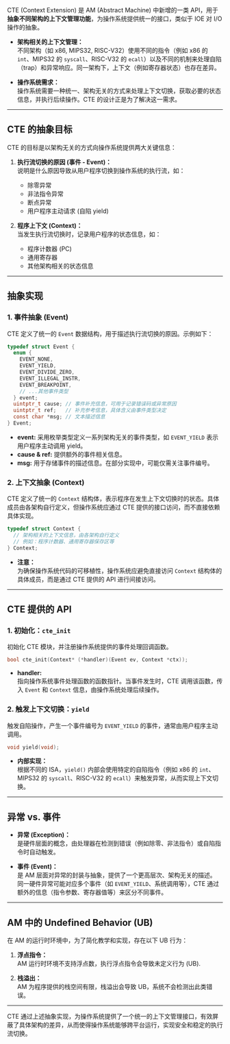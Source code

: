 
CTE (Context Extension) 是 AM (Abstract Machine) 中新增的一类 API，用于**抽象不同架构的上下文管理功能**，为操作系统提供统一的接口，类似于 IOE 对 I/O 操作的抽象。
- **架构相关的上下文管理：**  
  不同架构（如 x86, MIPS32, RISC-V32）使用不同的指令（例如 x86 的 `int`、MIPS32 的 `syscall`、RISC-V32 的 `ecall`）以及不同的机制来处理自陷（trap）和异常响应。同一架构下，上下文（例如寄存器状态）也存在差异。

- **操作系统需求：**  
  操作系统需要一种统一、架构无关的方式来处理上下文切换，获取必要的状态信息，并执行后续操作。CTE 的设计正是为了解决这一需求。

---

## CTE 的抽象目标

CTE 的目标是以架构无关的方式向操作系统提供两大关键信息：

1. **执行流切换的原因 (事件 - Event)：**  
   说明是什么原因导致从用户程序切换到操作系统的执行流，如：
   - 除零异常
   - 非法指令异常
   - 断点异常
   - 用户程序主动请求 (自陷 yield)

2. **程序上下文 (Context)：**  
   当发生执行流切换时，记录用户程序的状态信息，如：
   - 程序计数器 (PC)
   - 通用寄存器
   - 其他架构相关的状态信息

---

## 抽象实现

### 1. 事件抽象 (Event)

CTE 定义了统一的 `Event` 数据结构，用于描述执行流切换的原因。示例如下：

```c
typedef struct Event {
  enum {
    EVENT_NONE,
    EVENT_YIELD,
    EVENT_DIVIDE_ZERO,
    EVENT_ILLEGAL_INSTR,
    EVENT_BREAKPOINT,
    // ...其他事件类型
  } event;
  uintptr_t cause; // 事件补充信息，可用于记录错误码或异常原因
  uintptr_t ref;   // 补充参考信息，具体含义由事件类型决定
  const char *msg; // 文本描述信息
} Event;
```

- **event:** 采用枚举类型定义一系列架构无关的事件类型，如 `EVENT_YIELD` 表示用户程序主动调用 yield。
- **cause & ref:** 提供额外的事件相关信息。
- **msg:** 用于存储事件的描述信息。在部分实现中，可能仅需关注事件编号。

### 2. 上下文抽象 (Context)

CTE 定义了统一的 `Context` 结构体，表示程序在发生上下文切换时的状态。具体成员由各架构自行定义，但操作系统应通过 CTE 提供的接口访问，而不直接依赖具体实现。

```c
typedef struct Context {
  // 架构相关的上下文信息，由各架构自行定义
  // 例如：程序计数器、通用寄存器保存区等
} Context;
```

- **注意：**  
  为确保操作系统代码的可移植性，操作系统应避免直接访问 `Context` 结构体的具体成员，而是通过 CTE 提供的 API 进行间接访问。

---

## CTE 提供的 API

### 1. 初始化：`cte_init`

初始化 CTE 模块，并注册操作系统提供的事件处理回调函数。

```c
bool cte_init(Context* (*handler)(Event ev, Context *ctx));
```

- **handler:**  
  指向操作系统事件处理函数的函数指针。当事件发生时，CTE 调用该函数，传入 `Event` 和 `Context` 信息，由操作系统处理后续操作。

### 2. 触发上下文切换：`yield`

触发自陷操作，产生一个事件编号为 `EVENT_YIELD` 的事件，通常由用户程序主动调用。

```c
void yield(void);
```

- **内部实现：**  
  根据不同的 ISA，`yield()` 内部会使用特定的自陷指令（例如 x86 的 `int`、MIPS32 的 `syscall`、RISC-V32 的 `ecall`）来触发异常，从而实现上下文切换。

---

## 异常 vs. 事件

- **异常 (Exception)：**  
  是硬件层面的概念，由处理器在检测到错误（例如除零、非法指令）或自陷指令时自动触发。

- **事件 (Event)：**  
  是 AM 层面对异常的封装与抽象，提供了一个更高层次、架构无关的描述。  
  同一硬件异常可能对应多个事件（如 `EVENT_YIELD`、系统调用等），CTE 通过额外的信息（指令参数、寄存器值等）来区分不同事件。

---

## AM 中的 Undefined Behavior (UB)

在 AM 的运行时环境中，为了简化教学和实现，存在以下 UB 行为：
1. **浮点指令：**  
   AM 运行时环境不支持浮点数，执行浮点指令会导致未定义行为 (UB).

2. **栈溢出：**  
   AM 为程序提供的栈空间有限，栈溢出会导致 UB，系统不会检测出此类错误。

---

CTE 通过上述抽象实现，为操作系统提供了一个统一的上下文管理接口，有效屏蔽了具体架构的差异，从而使得操作系统能够跨平台运行，实现安全和稳定的执行流切换。